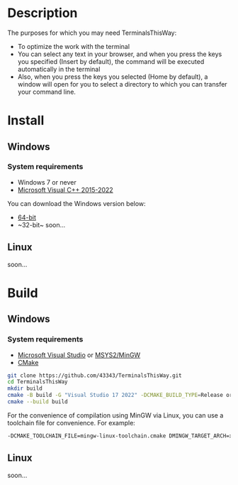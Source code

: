 
# Description

The purposes for which you may need TerminalsThisWay:

+ To optimize the work with the terminal
+ You can select any text in your browser, and when you press the keys you specified (Insert by default), the command will be executed automatically in the terminal
+ Also, when you press the keys you selected (Home by default), a window will open for you to select a directory to which you can transfer your command line.

# Install
## Windows
### System requirements

+ Windows 7 or never
+ [Microsoft Visual C++ 2015-2022](https://learn.microsoft.com/ru-ru/cpp/windows/latest-supported-vc-redist?view=msvc-170)

You can download the Windows version below:

+ [64-bit](https://github.com/43343/TerminalsThisWay/releases/download/0.0.2/TerminalsThisWay-0.0.2-win64.exe)
+ ~32-bit~ soon...

## Linux
soon...


# Build
## Windows
### System requirements

+ [Microsoft Visual Studio](https://visualstudio.microsoft.com/ru/downloads/) or [MSYS2/MinGW](https://www.msys2.org/)
+ [CMake](https://cmake.org/)

```bash
git clone https://github.com/43343/TerminalsThisWay.git
cd TerminalsThisWay
mkdir build
cmake -B build -G "Visual Studio 17 2022" -DCMAKE_BUILD_TYPE=Release or cmake -B build -G "MinGW Makefiles" -DCMAKE_BUILD_TYPE=Release
cmake --build build
```

For the convenience of compilation using MinGW via Linux, you can use a toolchain file for convenience. For example:
```bash
-DCMAKE_TOOLCHAIN_FILE=mingw-linux-toolchain.cmake DMINGW_TARGET_ARCH=x86 or x64
```

## Linux
soon...
